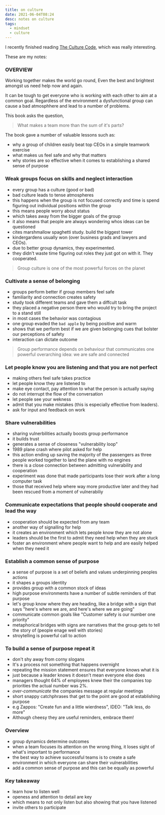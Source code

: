 ```yaml
---
title: on culture
date: 2021-06-04T08:24
desc: notes on culture
tags:
  - mindset 
  - culture
---
```


I recently finished reading [The Culture Code](https://www.goodreads.com/book/show/33517721-the-culture-code), which was really interesting.

These are my notes:

### OVERVIEW

Working together makes the world go round, Even the best and brightest amongst us need help now and again.

It can be tough to get everyone who is working with each other to aim at a common goal. Regardless of the environment a dysfunctional group can cause a bad atmosphhere and lead to a number of problems.

This book asks the question,

> What makes a team more than the sum of it's parts?

The book gave a number of valuable lessons such as:

* why a group of children easily beat top CEOs in a simple teamwork exercise
* what makes us feel safe and why that matters
* why stories are so effective when it comes to establishing a shared sense of purpose

### Weak groups focus on skills and neglect interaction

* every group has a culture (good or bad)
* bad culture leads to tense atmospheres
* this happens when the group is not focused correctly and time is spend figuring out individual positions within the group
* this means people worry about status
* which takes away from the bigger goals of the group
* it also means that people are always wondering whos ideas can be questioned
* cites marshmallow spaghetti study. build the biggest tower
* kindergardens usually won (over business grads and lawyers and CEOs).
* due to better group dynamics, they experimented.
* they didn't waste time figuring out roles they just got on with it. They cooperated.

> Group culture is one of the most powerful forces on the planet

### Cultivate a sense of belonging

* groups perform better if group members feel safe
* familiarity and connection creates safety
* study took different teams and gave them a diffcult task
* they placed a negative person there who would try to bring the project to a stand still
* in most cases the behavior was contagious
* one group evaded the `bad apple` by being positive and warm
* shows that we perform best if we are given belonging cues that bolster our perceptions of safety
* interaction can dictate outcome

> Group performance depends on behaviour that communicates one powerful overarching idea: we are safe and connected

### Let people know you are listening and that you are not perfect

* making others feel safe takes practice
* let people know they are listened to
* make eye contact, pay attention to what the person is actually saying
* do not interrupt the flow of the conversation
* let people see your wekness
* admit that you make mistakes (this is especially effective from leaders).
* ask for input and feedback on work

### Share vulnerabilities

* sharing vulnerbilities actually boosts group performance
* it builds trust
* generates a sense of closeness "vulnerability loop"
* 1989 plane crash where pilot asked for help
* this action ending up saving the majority of the passengers as three people worked together to land the plane with no engines
* there is a close connection between admitting vulnerability and cooperation
* experiment was done that made participants lose their work after a long computer task
* those that received help where way more productive later and they had been rescued from a moment of vulnerabiliy

### Communicate expectations that people should cooperate and lead the way

* cooperation should be expected from any team
* another way of signalling for help
* it creates an environment which lets people know they are not alone
* leaders should be the first to admit they need help when they are stuck
* foster an environment where people want to help and are easily helped when they need it

### Establish a common sense of purpose

* a sense of purpose is a set of beliefs and values underpinning peoples actions
* it shapes a groups identity
* provides group with a common stock of ideas
* high purpose environments have a number of subtle reminders of that purpose
* let's group know where they are heading, like a bridge with a sign that says "here's where we are, and here's where we are going"
* communicate common goals like "Customer safety is our number one priority"
* metaphorical bridges with signs are narratives that the group gets to tell the story of (people enage well with stories)
* stroytelling is powerful call to action

### To build a sense of purpose repeat it

* don't shy away from corny slogans 
* It's a process not something that happens overnight
* repeating the mission statement ensures that everyone knows what it is
* just because a leader knows it doesn't mean everyone else does
* managers thought 64% of employees knew their the companies top priorities the actual number was 2%.
* _over-communicate_ the companies message at regular meetings
* short snappy catchphrases that get to the point are good at establishing purpose
*  e.g Zappos: "Create fun and a little wierdness", IDEO: "Talk less, do more"
*  Although cheesy they are useful reminders, embrace them!

### Overview

* group dynamics determine outcomes
* when a team focuses its attention on the wrong thing, it loses sight of what's important to performance
* the best way to achieve successful teams is to create a safe environment in which everyone can share their vulnerabilities
* add a common sense of purpose and this can be equally as powerful

### Key takeaway

* learn how to listen well 
* openess and attention to detail are key
* which means to not only listen but also showing that you have listened
* invite others to participate

